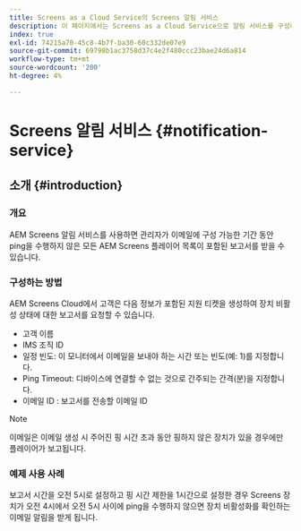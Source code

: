 ```yaml
---
title: Screens as a Cloud Service의 Screens 알림 서비스
description: 이 페이지에서는 Screens as a Cloud Service으로 알림 서비스를 구성하는 방법에 대해 설명합니다.
index: true
exl-id: 74215a70-45c8-4b7f-ba30-60c332de07e9
source-git-commit: 69798b1ac3758d37c4e2f480ccc23bae24d6a814
workflow-type: tm+mt
source-wordcount: '200'
ht-degree: 4%

---
```


# Screens 알림 서비스 {#notification-service}

## 소개 {#introduction}

### 개요

AEM Screens 알림 서비스를 사용하면 관리자가 이메일에 구성 가능한 기간 동안 ping을 수행하지 않은 모든 AEM Screens 플레이어 목록이 포함된 보고서를 받을 수 있습니다.

### 구성하는 방법

AEM Screens Cloud에서 고객은 다음 정보가 포함된 지원 티켓을 생성하여 장치 비활성 상태에 대한 보고서를 요청할 수 있습니다.

* 고객 이름
* IMS 조직 ID
* 일정 빈도: 이 모니터에서 이메일을 보내야 하는 시간 또는 빈도(예: 1)를 지정합니다.
* Ping Timeout: 디바이스에 연결할 수 없는 것으로 간주되는 간격(분)을 지정합니다.
* 이메일 ID : 보고서를 전송할 이메일 ID

>[!NOTE]
>이메일은 이메일 생성 시 주어진 핑 시간 초과 동안 핑하지 않은 장치가 있을 경우에만 플레이어가 보고됩니다.

### 예제 사용 사례

보고서 시간을 오전 5시로 설정하고 핑 시간 제한을 1시간으로 설정한 경우 Screens 장치가 오전 4시에서 오전 5시 사이에 ping을 수행하지 않으면 장치 비활성화를 확인하는 이메일 알림을 받게 됩니다.
